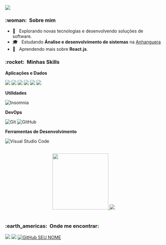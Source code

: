 ![](https://komarev.com/ghpvc/?username=Natanaelmar7&color=006bed)

<h3> :woman: &nbsp;Sobre mim </h3>

- 🤔 &nbsp; Explorando novas tecnologias e desenvolvendo soluções de software.
- 🎓 &nbsp; Estudando **Ánalise e desenvolvimento de sistemas** na <a href="https://www.anhanguera.com.br">Anhanguera</a>
- 🌱 &nbsp; Aprendendo mais sobre **React.js**.

<h3> :rocket: &nbsp;Minhas Skills </h3>

**Aplicações e Dados**


<div style="display: inline_block">
            
  <img src="https://img.shields.io/badge/HTML5-E34F26?style=for-the-badge&logo=html5&logoColor=white">
  
 <img src="https://img.shields.io/badge/CSS3-1572B6?style=for-the-badge&logo=css3&logoColor=white">
 
 <img src="https://img.shields.io/badge/JavaScript-F7DF1E?style=for-the-badge&logo=javascript&logoColor=black">
 
  <img src="https://img.shields.io/badge/Node.js-43853D?style=for-the-badge&logo=node.js&logoColor=white">

<img src="https://img.shields.io/badge/Reactjs-white?style=for-the-badge&logo=reactjs&logoColor=blue">

<img src="https://img.shields.io/badge/Python-blue?style=for-the-badge&logo=python&logoColor=white">

  </div>
  



**Utilidades**

  ![Insomnia](https://img.shields.io/badge/-Insomnia-333333?style=flat&logo=insomnia)
 

**DevOps**

  ![Git](https://img.shields.io/badge/-Git-333333?style=flat&logo=git)
  ![GitHub](https://img.shields.io/badge/-GitHub-333333?style=flat&logo=github)

**Ferramentas de Desenvolvimento**

  ![Visual Studio Code](https://img.shields.io/badge/-Visual%20Studio%20Code-333333?style=flat&logo=visual-studio-code&logoColor=007ACC)


<br>

<div style="display: inline_block" align="center">
<a href="https://github.com/VanessaSwerts">
  <img height="180em" src="https://github-readme-stats.vercel.app/api?username=Natanaelmar7&theme=dracula&show_icons=true" />
</a>
<img src="https://github-readme-stats.vercel.app/api/top-langs/?username=Natanaelmar7&theme=blue-green"/>
 </div>
 
<br/>

<h3> :earth_americas: &nbsp;Onde me encontrar: </h3> 

<a href="mailto:natanaelevangelistamartins@gmail.com"><img src="https://img.shields.io/badge/Gmail-D14836?style=for-the-badge&logo=gmail&logoColor=white"/></a>
<a href="https://www.linkedin.com/in/natanael-evangelista-martins-792777223/"><img src="https://img.shields.io/badge/LinkedIn-0077B5?style=for-the-badge&logo=linkedin&logoColor=white"/></a>
[![GitHub SEU NOME]( https://img.shields.io/github/followers/VanessaSwerts?label=follow&style=social)](LINK-DO-SEU-GITHUB)
